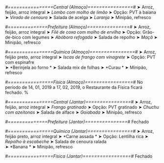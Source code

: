 
*#================Central (Almoço)================#*
➤ Arroz, feijão, arroz integral
➤ *Lombo com molho de limão*
➤ Opção: PVT à baiana
➤ *Virado de cenoura*
➤ Salada de acelga
➤ *Laranja*
➤ Minipão, refresco

*#==============Prefeitura (Almoço)===============#*
➤ Arroz, feijão, arroz integral
➤ *Filé de coxa com molho de ervilha*
➤ Opção: Grão-de-bico com legumes
➤ *Abóbora refogada*
➤ Salada de repolho
➤ *Maçã*
➤ Minipão, refresco

*#================Química (Almoço)================#*
➤ Arroz, feijão preto, arroz integral
➤ *Iscas de frango com vinagrete*
➤ Opção: PVT com espinafre       
➤ *Berinjela ao forno *
➤ Salada mix de folhas
➤ *Curau       *
➤ Minipão, refresco

*#================Física (Almoço)=================#*
No período de 14, 01, 2019 a 17, 02, 2019, o Restaurante da Física ficará fechado.
%

*#================Central (Jantar)================#*
➤ Arroz, feijão, arroz integral
➤ *Frango gratinado*
➤ Opção: PVT gratinado
➤ *Chuchu com azeitonas*
➤ Salada de alface
➤ *Goiabada*
➤ Minipão, refresco

*#==============Prefeitura (Jantar)===============#*
Fechado

*#================Química (Jantar)================#*
➤ Arroz, feijão preto, arroz integral
➤ *Carne assada *
➤ Opção: Lentilha rica 
➤ *Repolho à escabeche*
➤ Salada de cenoura ralada   
➤ *Banana *
➤ Minipão, refresco

*#================Física (Jantar)=================#*
Fechado
